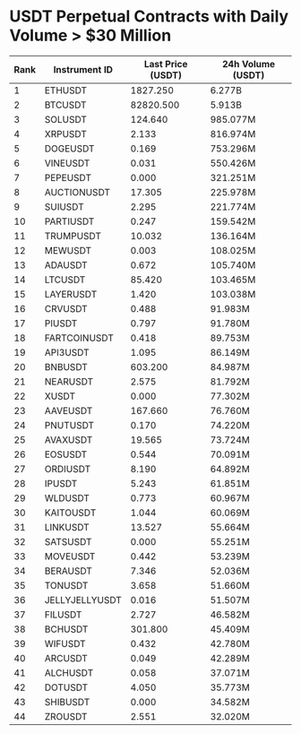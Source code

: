 # USDT Perpetual Contracts with Daily Volume > $30 Million

| Rank | Instrument ID | Last Price (USDT) | 24h Volume (USDT) |
|------|---------------|-------------------|-------------------|
| 1 | ETHUSDT | 1827.250 | 6.277B |
| 2 | BTCUSDT | 82820.500 | 5.913B |
| 3 | SOLUSDT | 124.640 | 985.077M |
| 4 | XRPUSDT | 2.133 | 816.974M |
| 5 | DOGEUSDT | 0.169 | 753.296M |
| 6 | VINEUSDT | 0.031 | 550.426M |
| 7 | PEPEUSDT | 0.000 | 321.251M |
| 8 | AUCTIONUSDT | 17.305 | 225.978M |
| 9 | SUIUSDT | 2.295 | 221.774M |
| 10 | PARTIUSDT | 0.247 | 159.542M |
| 11 | TRUMPUSDT | 10.032 | 136.164M |
| 12 | MEWUSDT | 0.003 | 108.025M |
| 13 | ADAUSDT | 0.672 | 105.740M |
| 14 | LTCUSDT | 85.420 | 103.465M |
| 15 | LAYERUSDT | 1.420 | 103.038M |
| 16 | CRVUSDT | 0.488 | 91.983M |
| 17 | PIUSDT | 0.797 | 91.780M |
| 18 | FARTCOINUSDT | 0.418 | 89.753M |
| 19 | API3USDT | 1.095 | 86.149M |
| 20 | BNBUSDT | 603.200 | 84.987M |
| 21 | NEARUSDT | 2.575 | 81.792M |
| 22 | XUSDT | 0.000 | 77.302M |
| 23 | AAVEUSDT | 167.660 | 76.760M |
| 24 | PNUTUSDT | 0.170 | 74.220M |
| 25 | AVAXUSDT | 19.565 | 73.724M |
| 26 | EOSUSDT | 0.544 | 70.091M |
| 27 | ORDIUSDT | 8.190 | 64.892M |
| 28 | IPUSDT | 5.243 | 61.851M |
| 29 | WLDUSDT | 0.773 | 60.967M |
| 30 | KAITOUSDT | 1.044 | 60.069M |
| 31 | LINKUSDT | 13.527 | 55.664M |
| 32 | SATSUSDT | 0.000 | 55.251M |
| 33 | MOVEUSDT | 0.442 | 53.239M |
| 34 | BERAUSDT | 7.346 | 52.036M |
| 35 | TONUSDT | 3.658 | 51.660M |
| 36 | JELLYJELLYUSDT | 0.016 | 51.507M |
| 37 | FILUSDT | 2.727 | 46.582M |
| 38 | BCHUSDT | 301.800 | 45.409M |
| 39 | WIFUSDT | 0.432 | 42.780M |
| 40 | ARCUSDT | 0.049 | 42.289M |
| 41 | ALCHUSDT | 0.058 | 37.071M |
| 42 | DOTUSDT | 4.050 | 35.773M |
| 43 | SHIBUSDT | 0.000 | 34.582M |
| 44 | ZROUSDT | 2.551 | 32.020M |

